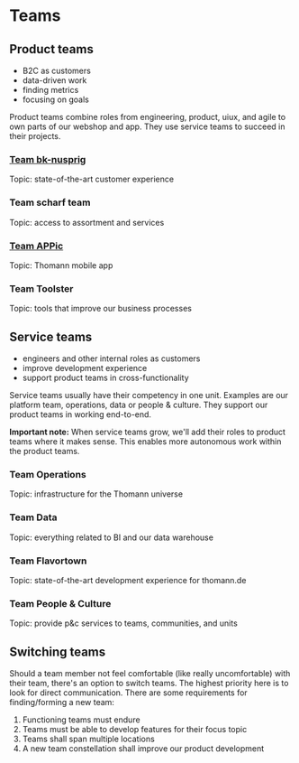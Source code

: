 # Teams

## Product teams

- B2C as customers
- data-driven work
- finding metrics
- focusing on goals

Product teams combine roles from engineering, product, uiux, and agile to own parts of our webshop and app. They use service teams to succeed in their projects.

### [Team bk-nusprig](https://thomann.io/blog/a-day-at-the-bk-nusprig-drive-in)

Topic: state-of-the-art customer experience

### Team scharf team

Topic: access to assortment and services

### [Team APPic](https://thomann.io/blog/are-you-appic-enough-to-join-us)

Topic: Thomann mobile app

### Team Toolster

Topic: tools that improve our business processes

## Service teams

- engineers and other internal roles as customers
- improve development experience
- support product teams in cross-functionality

Service teams usually have their competency in one unit. Examples are our platform team, operations, data or people & culture. They support our product teams in working end-to-end.

**Important note:** When service teams grow, we'll add their roles to product teams where it makes sense. This enables more autonomous work within the product teams.

### Team Operations

Topic: infrastructure for the Thomann universe

### Team Data

Topic: everything related to BI and our data warehouse

### Team Flavortown

Topic: state-of-the-art development experience for thomann.de

### Team People & Culture

Topic: provide p&c services to teams, communities, and units

## Switching teams

Should a team member not feel comfortable (like really uncomfortable) with their team, there's an option to switch teams. The highest priority here is to look for direct communication. There are some requirements for finding/forming a new team:

1. Functioning teams must endure
2. Teams must be able to develop features for their focus topic
3. Teams shall span multiple locations
4. A new team constellation shall improve our product development